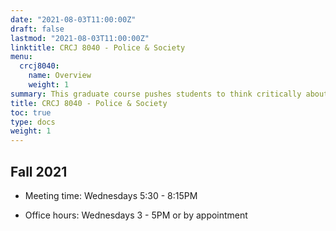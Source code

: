 ```yaml
---
date: "2021-08-03T11:00:00Z"
draft: false
lastmod: "2021-08-03T11:00:00Z"
linktitle: CRCJ 8040 - Police & Society
menu:
  crcj8040:
    name: Overview
    weight: 1
summary: This graduate course pushes students to think critically about the role of policing in U.S. society. For PhD students, this class will help prepare for the SCCJ Systems Comprehensive Exam. 
title: CRCJ 8040 - Police & Society
toc: true
type: docs
weight: 1
---
```


## Fall 2021

* Meeting time: Wednesdays 5:30 - 8:15PM

* Office hours: Wednesdays 3 - 5PM or by appointment